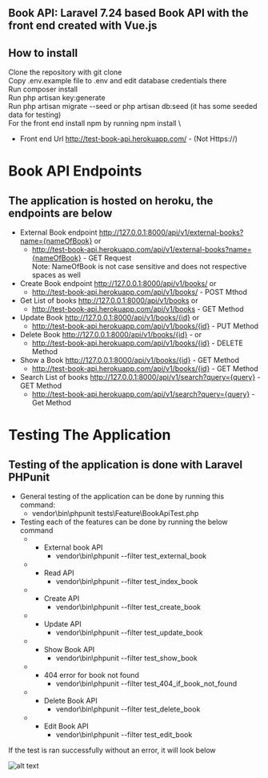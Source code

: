 ## Book API: Laravel 7.24 based Book API with the front end created with Vue.js

## How to install
Clone the repository with git clone \
Copy .env.example file to .env and edit database credentials there \
Run composer install \
Run php artisan key:generate \
Run php artisan migrate --seed or php artisan db:seed (it has some seeded data for testing) \
For the front end install npm by running npm install \

+ Front end Url http://test-book-api.herokuapp.com/ - (Not Https://)

# Book API Endpoints
## The application is hosted on heroku, the endpoints are below
* External Book endpoint http://127.0.0.1:8000/api/v1/external-books?name={nameOfBook} or <br>
   + http://test-book-api.herokuapp.com/api/v1/external-books?name={nameOfBook} - GET Request <br>
    Note: NameOfBook is not case sensitive and does not respective spaces as well
* Create Book endpoint http://127.0.0.1:8000/api/v1/books/ or <br>
   + http://test-book-api.herokuapp.com/api/v1/books/ - POST Mthod<br>
* Get List of books http://127.0.0.1:8000/api/v1/books  or <br>
   + http://test-book-api.herokuapp.com/api/v1/books - GET Method<br>
* Update Book http://127.0.0.1:8000/api/v1/books/{id} or <br>
   + http://test-book-api.herokuapp.com/api/v1/books/{id} - PUT Method <br>
* Delete Book http://127.0.0.1:8000/api/v1/books/{id} - or <br>
    + http://test-book-api.herokuapp.com/api/v1/books/{id} - DELETE Method <br>
* Show a Book http://127.0.0.1:8000/api/v1/books/{id} - GET Method <br>
   + http://test-book-api.herokuapp.com/api/v1/books/{id} - GET Method <br>
* Search List of books http://127.0.0.1:8000/api/v1/search?query={query} -GET Method <br>
   + http://test-book-api.herokuapp.com/api/v1/search?query={query} - Get Method <br>

# Testing The Application
## Testing of the application is done with Laravel PHPunit
* General testing of the application can be done by running this command: <br>
    + vendor\bin\phpunit tests\Feature\BookApiTest.php <br>
* Testing each of the features can be done by running the below command <br>
    + * External book API <br>
        + vendor\bin\phpunit --filter test_external_book <br>
    + * Read API <br>
        + vendor\bin\phpunit --filter test_index_book <br>
    + * Create API <br>
        + vendor\bin\phpunit --filter test_create_book <br>
    + * Update API <br>
        + vendor\bin\phpunit --filter test_update_book <br>
    + * Show Book API <br>
        + vendor\bin\phpunit --filter test_show_book <br>
    + * 404 error for book not found <br>
        + vendor\bin\phpunit --filter test_404_if_book_not_found <br>
    + * Delete Book API <br>
        + vendor\bin\phpunit --filter test_delete_book <br>
    + * Edit Book API <br>
        + vendor\bin\phpunit --filter test_edit_book <br>

If the test is ran successfully without an error, it will look below

![alt text](https://i.ibb.co/wW3XY7K/Screenshot-355.png)

